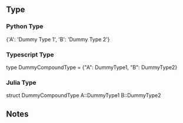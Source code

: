 ## Type
### Python Type
{'A': 'Dummy Type 1', 'B': 'Dummy Type 2'}
### Typescript Type
type DummyCompoundType = {"A": DummyType1, "B": DummyType2}
### Julia Type
struct DummyCompoundType
    A::DummyType1
    B::DummyType2

## Notes

